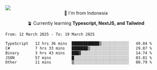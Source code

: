 
<img align = "center" src="https://readme-typing-svg.herokuapp.com?font=Fira+Code&size=25&pause=1000&color=00F713&center=true&vCenter=true&random=false&width=850&height=70&lines=Hi+There+%F0%9F%91%8B%2C+Im+Julian+Caesar;"/>
<br>

<div align = "center">
  📌 I'm from Indonesia
  
  🪴 Currently learning **Typescript, NextJS, and Tailwind**
</div>

<!--START_SECTION:waka-->

```txt
From: 12 March 2025 - To: 19 March 2025

TypeScript   12 hrs 36 mins  ████████████▒░░░░░░░░░░░░   49.84 %
C#           7 hrs 33 mins   ███████▒░░░░░░░░░░░░░░░░░   29.87 %
Binary       3 hrs 43 mins   ███▓░░░░░░░░░░░░░░░░░░░░░   14.74 %
JSON         57 mins         █░░░░░░░░░░░░░░░░░░░░░░░░   03.81 %
Other        11 mins         ▒░░░░░░░░░░░░░░░░░░░░░░░░   00.79 %
```

<!--END_SECTION:waka-->
